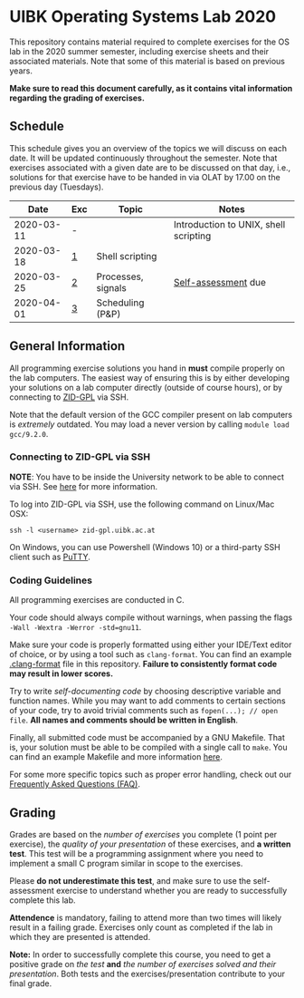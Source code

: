 # UIBK Operating Systems Lab 2020

This repository contains material required to complete exercises for the OS
lab in the 2020 summer semester, including exercise sheets and their
associated materials. Note that some of this material is based on previous
years.

**Make sure to read this document carefully, as it contains vital information
regarding the grading of exercises.**

## Schedule

This schedule gives you an overview of the topics we will discuss on each
date. It will be updated continuously throughout the semester. Note that
exercises associated with a given date are to be discussed on that day, i.e.,
solutions for that exercise have to be handed in via OLAT by 17.00 on the
previous day (Tuesdays).

| Date       | Exc             | Topic              | Notes                                       |
| ---------- | --------------- | ------------------ | ------------------------------------------- |
| 2020-03-11 | -               |                    | Introduction to UNIX, shell scripting       |
| 2020-03-18 | [1](exercise01) | Shell scripting    |                                             |
| 2020-03-25 | [2](exercise02) | Processes, signals | [Self-assessment](self_assessment_test) due |
| 2020-04-01 | [3](exercise03) | Scheduling (P&P)   |                                             |

## General Information

All programming exercise solutions you hand in **must** compile properly on
the lab computers. The easiest way of ensuring this is by either developing
your solutions on a lab computer directly (outside of course hours), or by
connecting to
[ZID-GPL](https://www.uibk.ac.at/zid/systeme/linux/lpccs_4/benutzeranleitung_zid-gpl.html)
via SSH.

Note that the default version of the GCC compiler present on lab computers is
_extremely_ outdated. You may load a never version by calling `module load gcc/9.2.0`.

### Connecting to ZID-GPL via SSH

**NOTE**: You have to be inside the University network to be able to connect
via SSH. See [here](https://www.uibk.ac.at/zid/netz-komm/vpn/) for more
information.

To log into ZID-GPL via SSH, use the following command on Linux/Mac OSX:

`ssh -l <username> zid-gpl.uibk.ac.at`

On Windows, you can use Powershell (Windows 10) or a third-party SSH client
such as [PuTTY](https://www.putty.org/).

### Coding Guidelines

All programming exercises are conducted in C.

Your code should always compile without warnings, when passing the flags `-Wall -Wextra -Werror -std=gnu11`.

Make sure your code is properly
formatted using either your IDE/Text editor of choice, or by using a tool
such as `clang-format`. You can find an example
[.clang-format](.clang-format) file in this repository. **Failure to
consistently format code may result in lower scores.**

Try to write _self-documenting code_ by choosing descriptive variable and
function names. While you may want to add comments to certain sections of
your code, try to avoid trivial comments such as `fopen(...); // open file`.
**All names and comments should be written in English**.

Finally, all submitted code must be accompanied by a GNU Makefile. That
is, your solution must be able to be compiled with a single call to `make`.
You can find an example Makefile and more information [here](example_makefile).

For some more specific topics such as proper error handling, check out our
[Frequently Asked Questions (FAQ)](FAQ.md).

## Grading

Grades are based on the _number of exercises_ you complete (1 point per
exercise), the _quality of your presentation_ of these exercises, and **a
written test**. This test will be a programming assignment where you need to
implement a small C program similar in scope to the exercises.

Please **do not underestimate this test**, and make sure to use the
self-assessment exercise to understand whether you are ready to successfully
complete this lab.

**Attendence** is mandatory, failing to attend more than two times will likely
result in a failing grade. Exercises only count as completed if the lab in
which they are presented is attended.

**Note:**
In order to successfully complete this course, you need to get a positive
grade on _the test_ **and** _the number of exercises solved and their
presentation_. Both tests and the exercises/presentation contribute to your
final grade.
